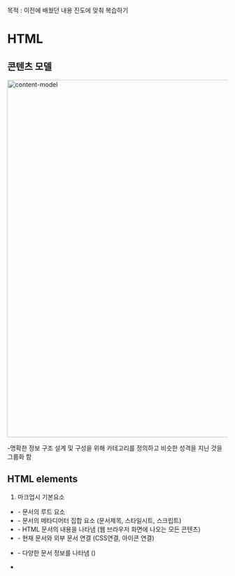 목적 : 이전에 배웠던 내용 진도에 맞춰 복습하기

# HTML

## 콘텐츠 모델

<img width="818" alt="content-model" src="https://user-images.githubusercontent.com/69140464/131252599-b8b90b6d-4dff-4ae1-8553-506c90e8ca4a.png">

-명확한 정보 구조 설계 및 구성을 위해 카테고리를 정의하고 비슷한 성격을 지닌 것을 그룹화 함

## HTML elements

1. 마크업시 기본요소

- <html> - 문서의 루트 요소

- <head> - 문서의 메타디어터 집합 요소 (문서제목, 스타일시트, 스크립트)

- <body> - HTML 문서의 내용을 나타냄 (웹 브라우저 화면에 나오는 모든 콘텐츠)

- <link> - 현재 문서와 외부 문서 연결 (CSS연결, 아이콘 연결)

- <meta> - 다양한 문서 정보를 나타냄 (<meta charset="utf-8">)

- <style> - 문서에 대한 스타일 직접 기술 (따로 CSS 시트에 작성하지 않고 html 내에서 작성)


- <title> - 문서의 제목을 정의 (브라우저의 제목 표시줄)

```
<!DOCTYPE html>
<html lang="ko"> => 언어 표시
<head>
  <meta charset="UTF-8"> => 문서의 문자 인코딩 방식(유니코드)
  <style>
    p {
      color: white;
      background-color: blue;
    }
  </style> => 본문에 있는 p 태그 꾸미기
  <link href="main.css" rel="stylesheet"> => 보통 style 태그보다는 이와 같은 형태로 CSS 시트를 만들어 그 안에서 사용하는 것이 좋다.
  <title>기본 요소</title>
</head>
<body>
  <p>Lorem ipsum dolor sit amet, consectetur adipisicing elit. Atque earum ex, laboriosam excepturi quam Alias dicta, numquam dolore voluptate sed consectetur eius deserunt consequuntur quisquam voluptatibus ipsam Velit quibusdam Architecto.</p> => 본문
</body>
</html>
```

- 각각의 태그가 의미하는 것을 확실히 알기

2. 구조 요소

- <section> - 독립적인 구획, 콘텐츠를 장이나 절 등으로 구분하고자 할 경우 (section 안에 헤딩 관련 요소를 넣어 섹션의 제목을 지정해 주어야 함)

- <article> - 독립적으로 구분해 배포하거나 재사용할 수 있는 구획 (가장 보편적인 예제는 뉴스 본문 하지만 개인적으로 마크업시 section 요소와 비슷한 느낌을 받아 맞는 상황에 잘 쓰고 있는지 자주 혼동됨)

- <nav> - 내비게이션을 마크업할 때 사용 (메인 메뉴, 목차)

- <aside> - 부가적인 콘텐츠 (사이드바, 광고)

- <header> - 소개 및 탐색에 도움을 주는 콘텐츠(사이트 제목, 검색 영역, 로고)

- <footer> - 일반적으로 작성자, 저작권 정보, 관련 문서, 연락처등에 쓰임

3. 그룹화 관련 요소

- <div> - 의미가 없는 태그(하지만 디자인을 위한 그룹화, javascript 동작을 위한 그룹화에 자주 쓰임 하지만 지나친 사용 보다는 콘텐츠를 그룹화 할 때는 section의 의미를 갖고 있다면 section 요소를 쓰는 것이 좋음)

- <main> - body의 주요 콘텐츠를 나타냄(main은 body안에서 단 한 번만 사용해야함)

- <p> - 하나의 문단을 정의할 때 사용

- <address> - 주소, 연락처 정보를 마크업할 때 사용

- <ul> - 정렬되지 않은 목록 마크업시 사용

## 참고 사이트 및 이미지 출처

[https://developer.mozilla.org/en-US/docs/Web/HTML/Element]

[https://seulbinim.github.io/WSA/html-basic.html#html4-01-xhtml1-0%EA%B3%BC-html5%EC%9D%98-%EC%B0%A8%EC%9D%B4%EC%A0%90]
